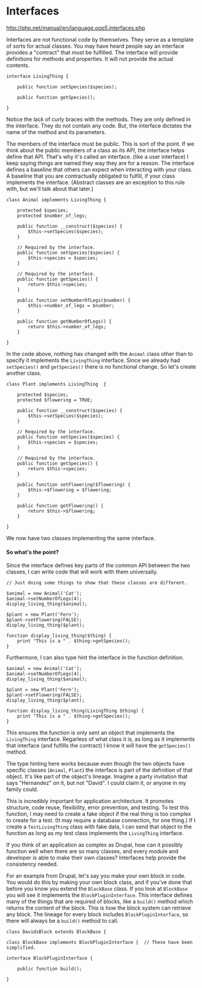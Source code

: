 # Interfaces

http://php.net/manual/en/language.oop5.interfaces.php

Interfaces are not functional code by themselves. They serve as a template of sorts for actual classes. You may have 
heard people say an interface provides a "contract" that must be fulfilled. The interface will provide definitions for 
methods and properties. It will not provide the actual contents.

```$xslt
interface LivingThing {
 
    public function setSpecies($species);
    
    public function getSpecies();
    
}
```

Notice the lack of curly braces with the methods. They are only defined in the interface. They do not contain any code. 
But, the interface dictates the name of the method and its parameters.

The members of the interface must be public. This is sort of the point. If we think about the public members of a class 
as its API, the interface helps define that API. That's why it's called an interface. (like a user interface) I keep 
saying things are named they way they are for a reason. The interface defines a baseline that others can expect when 
interacting with your class. A baseline that you are contractually obligated to fulfill, if your class implements the 
interface. (Abstract classes are an exception to this rule with, but we'll talk about that later.)

```$xslt
class Animal implements LivingThing {
 
    protected $species;
    protected $number_of_legs;
 
    public function __construct($species) {
        $this->setSpecies($species);
    }
 
    // Required by the interface.
    public function setSpecies($species) {
        $this->species = $species;
    }
 
    // Required by the interface.
    public function getSpecies() {
        return $this->species;
    }
 
    public function setNumberOfLegs($number) {
        $this->number_of_legs = $number;
    }
 
    public function getNumberOfLegs() {
        return $this->number_of_legs;
    }
 
}
```

In the code above, nothing has changed with the `Animal` class other than to specify it implements the `LivingThing` 
interface. Since we already had `setSpecies()` and `getSpecies()` there is no functional change. So let's create another 
class.

```$xslt
class Plant implements LivingThing  {
 
    protected $species;
    protected $flowering = TRUE;
 
    public function __construct($species) {
        $this->setSpecies($species);
    }
 
    // Required by the interface.
    public function setSpecies($species) {
        $this->species = $species;
    }
 
    // Required by the interface.
    public function getSpecies() {
        return $this->species;
    }
 
    public function setFlowering($flowering) {
        $this->$flowering = $flowering;
    }
    
    public function getFlowering() {
        return $this->$flowering;
    }

}
```

We now have two classes implementing the same interface.

#### So what's the point?

Since the interface defines key parts of the common API between the two classes, I can write code that will work with 
them universally.

```$xslt
// Just doing some things to show that these classes are different.
 
$animal = new Animal('Cat');
$animal->setNumberOfLegs(4);
display_living_thing($animal);
 
$plant = new Plant('Fern');
$plant->setFlowering(FALSE);
display_living_thing($plant);
 
function display_living_thing($thing) {
    print "This is a " . $thing->getSpecies();
}
```

Furthermore, I can also type hint the interface in the function definition.

```$xslt
$animal = new Animal('Cat');
$animal->setNumberOfLegs(4);
display_living_thing($animal);
 
$plant = new Plant('Fern');
$plant->setFlowering(FALSE);
display_living_thing($plant);
 
function display_living_thing(LivingThing $thing) {
    print "This is a " . $thing->getSpecies();
}
```

This ensures the function is only sent an object that implements the `LivingThing` interface. Regarless of what class it 
is, as long as it implements that interface (and fulfills the contract) I know it will have the `getSpecies()` method.

The type hinting here works because even though the two objects have specific classes (`Animal`, `Plant`) the interface 
is part of the definition of that object. It's like part of the object's lineage. Imagine a party invitation that says 
"Hernandez" on it, but not "David". I could claim it, or anyone in my family could.

This is incredibly important for application architecture. It promotes structure, code reuse, flexibility, error 
prevention, and testing. To test this function, I may need to create a fake object if the real thing is too complex to 
create for a test. (It may require a database connection, for one thing.) If I create a `TestLivingThing` class with 
fake data, I can send that object to the function as long as my test class implements the `LivingThing` interface.

If you think of an application as complex as Drupal, how can it possibly function well when there are so many classes, 
and every module and developer is able to make their own classes? Interfaces help provide the consistency needed.

For an example from Drupal, let's say you make your own block in code. You would do this by making your own block class, 
and if you've done that before you know you extend the `BlockBase` class. If you look at `BlockBase` you will see it 
implements the `BlockPluginInterface`. This interface defines many of the things that are required of blocks, like a 
`build()` method which returns the content of the block. This is how the block system can retrieve any block. The 
lineage for every block includes `BlockPluginInterface`, so there will always be a `build()` method to call.

```$xslt
class DavidsBlock extends BlockBase {
  
class BlockBase implements BlockPluginInterface {  // These have been simplified.
 
interface BlockPluginInterface {
 
    public function build();
    
}
```